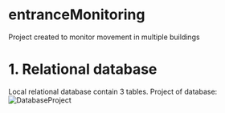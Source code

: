 # entranceMonitoring
Project created to monitor movement in multiple buildings
# 1. Relational database
Local relational database contain 3 tables.
Project of database:
![DatabaseProject](https://user-images.githubusercontent.com/58460096/112670908-d0252800-8e61-11eb-8fba-0ed7b3579707.png)

